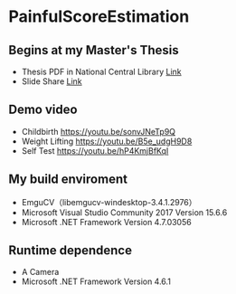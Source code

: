 # PainfulScoreEstimation

## Begins at my Master's Thesis
- Thesis PDF in National Central Library [Link](http://handle.ncl.edu.tw/11296/ndltd/22213658258720259065)
- Slide Share [Link](https://www.slideshare.net/LinKaoYuan/ss-65635578)

## Demo video
- Childbirth https://youtu.be/sonvJNeTp9Q
- Weight Lifting https://youtu.be/B5e_udgH9D8
- Self Test https://youtu.be/hP4KmjBfKqI

## My build enviroment
- EmguCV（libemgucv-windesktop-3.4.1.2976）
- Microsoft Visual Studio Community 2017 Version 15.6.6
- Microsoft .NET Framework Version 4.7.03056

## Runtime dependence
- A Camera
- Microsoft .NET Framework Version 4.6.1